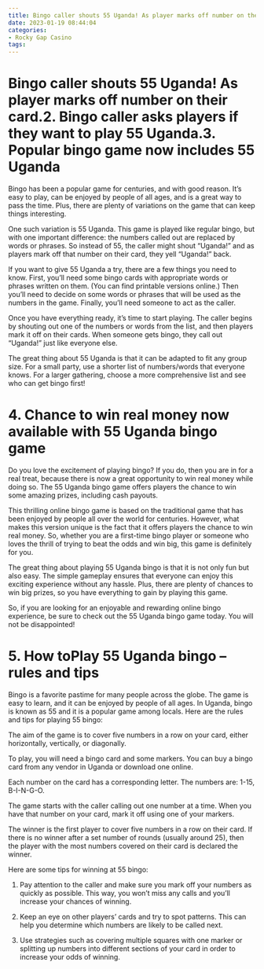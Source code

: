 ```yaml
---
title: Bingo caller shouts 55 Uganda! As player marks off number on their card.2. Bingo caller asks players if they want to play 55 Uganda.3. Popular bingo game now includes 55 Uganda
date: 2023-01-19 08:44:04
categories:
- Rocky Gap Casino
tags:
---
```



#  Bingo caller shouts 55 Uganda! As player marks off number on their card.2. Bingo caller asks players if they want to play 55 Uganda.3. Popular bingo game now includes 55 Uganda

Bingo has been a popular game for centuries, and with good reason. It’s easy to play, can be enjoyed by people of all ages, and is a great way to pass the time. Plus, there are plenty of variations on the game that can keep things interesting.

One such variation is 55 Uganda. This game is played like regular bingo, but with one important difference: the numbers called out are replaced by words or phrases. So instead of 55, the caller might shout “Uganda!” and as players mark off that number on their card, they yell “Uganda!” back.

If you want to give 55 Uganda a try, there are a few things you need to know. First, you’ll need some bingo cards with appropriate words or phrases written on them. (You can find printable versions online.) Then you’ll need to decide on some words or phrases that will be used as the numbers in the game. Finally, you’ll need someone to act as the caller.

Once you have everything ready, it’s time to start playing. The caller begins by shouting out one of the numbers or words from the list, and then players mark it off on their cards. When someone gets bingo, they call out “Uganda!” just like everyone else.

The great thing about 55 Uganda is that it can be adapted to fit any group size. For a small party, use a shorter list of numbers/words that everyone knows. For a larger gathering, choose a more comprehensive list and see who can get bingo first!

# 4. Chance to win real money now available with 55 Uganda bingo game

Do you love the excitement of playing bingo? If you do, then you are in for a real treat, because there is now a great opportunity to win real money while doing so. The 55 Uganda bingo game offers players the chance to win some amazing prizes, including cash payouts.

This thrilling online bingo game is based on the traditional game that has been enjoyed by people all over the world for centuries. However, what makes this version unique is the fact that it offers players the chance to win real money. So, whether you are a first-time bingo player or someone who loves the thrill of trying to beat the odds and win big, this game is definitely for you.

The great thing about playing 55 Uganda bingo is that it is not only fun but also easy. The simple gameplay ensures that everyone can enjoy this exciting experience without any hassle. Plus, there are plenty of chances to win big prizes, so you have everything to gain by playing this game.

So, if you are looking for an enjoyable and rewarding online bingo experience, be sure to check out the 55 Uganda bingo game today. You will not be disappointed!

# 5. How toPlay 55 Uganda bingo – rules and tips

Bingo is a favorite pastime for many people across the globe. The game is easy to learn, and it can be enjoyed by people of all ages. In Uganda, bingo is known as 55 and it is a popular game among locals. Here are the rules and tips for playing 55 bingo:

The aim of the game is to cover five numbers in a row on your card, either horizontally, vertically, or diagonally.

To play, you will need a bingo card and some markers. You can buy a bingo card from any vendor in Uganda or download one online.

Each number on the card has a corresponding letter. The numbers are: 1-15, B-I-N-G-O.

The game starts with the caller calling out one number at a time. When you have that number on your card, mark it off using one of your markers.

The winner is the first player to cover five numbers in a row on their card. If there is no winner after a set number of rounds (usually around 25), then the player with the most numbers covered on their card is declared the winner.

Here are some tips for winning at 55 bingo:

1) Pay attention to the caller and make sure you mark off your numbers as quickly as possible. This way, you won’t miss any calls and you’ll increase your chances of winning.

2) Keep an eye on other players’ cards and try to spot patterns. This can help you determine which numbers are likely to be called next.

3) Use strategies such as covering multiple squares with one marker or splitting up numbers into different sections of your card in order to increase your odds of winning.
